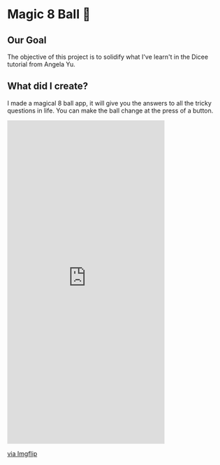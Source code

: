 # Magic 8 Ball 🎱

## Our Goal

The objective of this project is to solidify what I've learn't in the Dicee tutorial from Angela Yu.

## What did I create?

I made a magical 8 ball app, it will give you the answers to all the tricky questions in life. You can make the ball change at the press of a button. 

<div style="width:360px;max-width:100%;"><div style="height:0;padding-bottom:205.56%;position:relative;"><iframe width="360" height="740" style="position:absolute;top:0;left:0;width:100%;height:100%;" frameBorder="0" src="https://imgflip.com/embed/420zxl"></iframe></div><p><a href="https://imgflip.com/gif/420zxl">via Imgflip</a></p></div>
